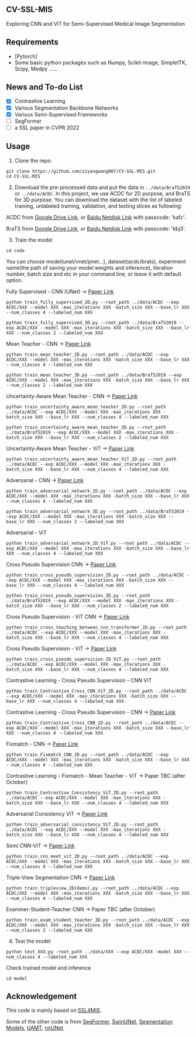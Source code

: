 ## CV-SSL-MIS
Exploring CNN and ViT for Semi-Supervised Medical Image Segmentation


## Requirements
* [Pytorch]
* Some basic python packages such as Numpy, Scikit-image, SimpleITK, Scipy, Medpy ......

## News and To-do List
- [x] Contrastive Learning
- [x] Various Segmentation Backbone Networks 
- [x] Various Semi-Supervised Frameworks 
- [ ] SegFormer
- [ ] a SSL paper in CVPR 2022

## Usage

1. Clone the repo:
```
git clone https://github.com/ziyangwang007/CV-SSL-MIS.git 
cd CV-SSL-MIS
```
2. Download the pre-processed data and put the data in `../data/BraTS2019` or `../data/ACDC`. In this project, we use ACDC for 2D purpose, and BraTS for 3D purpose. You can download the dataset with the list of labeled training, unlabeled training, validation, and testing slices as following:


ACDC from [Google Drive Link](https://drive.google.com/file/d/1F3JzBSIURtFJkfcExBcT6Hu7Ar5_f8uv/view?usp=sharing), or [Baidu Netdisk Link](https://pan.baidu.com/s/1LS6VHujD8kvuQikbydOibQ) with passcode: 'kafc'.

BraTS from [Google Drive Link](https://drive.google.com/file/d/1erKoNzknobgn7gZYEXylsJFYqq-gc6xQ/view?usp=share_link), or [Baidu Netdisk Link](https://pan.baidu.com/s/1Z1pSRIfx_41JG3o1KwS27A) with passcode: 'kbj3'.

3. Train the model

```
cd code
```

You can choose model(unet/vnet/pnet...), dataset(acdc/brats), experiment name(the path of saving your model weights and inference), iteration number, batch size and etc in your command line, or leave it with default option.


Fully Supervised - CNN (UNet) -> [Paper Link](https://arxiv.org/pdf/1505.04597.pdf)
```
python train_fully_supervised_2D.py --root_path ../data/ACDC --exp ACDC/XXX --model XXX -max_iterations XXX -batch_size XXX --base_lr XXX --num_classes 4 --labeled_num XXX

python train_fully_supervised_3D.py --root_path ../data/BraTS2019 --exp ACDC/XXX --model XXX -max_iterations XXX -batch_size XXX --base_lr XXX --num_classes 2 --labeled_num XXX
```


Mean Teacher - CNN -> [Paper Link](https://arxiv.org/pdf/1703.01780.pdf)
```
python train_mean_teacher_2D.py --root_path ../data/ACDC --exp ACDC/XXX --model XXX -max_iterations XXX -batch_size XXX --base_lr XXX --num_classes 4 --labeled_num XXX

python train_mean_teacher_3D.py --root_path ../data/BraTS2019 --exp ACDC/XXX --model XXX -max_iterations XXX -batch_size XXX --base_lr XXX --num_classes 2 --labeled_num XXX
```

Uncertainty-Aware Mean Teacher - CNN -> [Paper Link](https://arxiv.org/pdf/1907.07034.pdf)
```
python train_uncertainty_aware_mean_teacher_2D.py --root_path ../data/ACDC --exp ACDC/XXX --model XXX -max_iterations XXX -batch_size XXX --base_lr XXX --num_classes 4 --labeled_num XXX

python train_uncertainty_aware_mean_teacher_3D.py --root_path ../data/BraTS2019 --exp ACDC/XXX --model XXX -max_iterations XXX -batch_size XXX --base_lr XXX --num_classes 2 --labeled_num XXX
```

Uncertainty-Aware Mean Teacher - ViT  -> [Paper Link](https://link.springer.com/chapter/10.1007/978-3-031-12053-4_37)
```
python train_uncertainty_aware_mean_teacher_ViT_2D.py --root_path ../data/ACDC --exp ACDC/XXX --model XXX -max_iterations XXX -batch_size XXX --base_lr XXX --num_classes 4 --labeled_num XXX
```

Adversarial - CNN -> [Paper Link](https://arxiv.org/pdf/1802.07934.pdf)
```
python train_adversarial_network_2D.py --root_path ../data/ACDC --exp ACDC/XXX --model XXX -max_iterations XXX -batch_size XXX --base_lr XXX --num_classes 4 --labeled_num XXX

python train_adversarial_network_3D.py --root_path ../data/BraTS2019 --exp ACDC/XXX --model XXX -max_iterations XXX -batch_size XXX --base_lr XXX --num_classes 2 --labeled_num XXX
```

Adversarial - ViT 
```
python train_adversarial_network_2D_ViT.py --root_path ../data/ACDC --exp ACDC/XXX --model XXX -max_iterations XXX -batch_size XXX --base_lr XXX --num_classes 4 --labeled_num XXX
```

Cross Pseudo Supervision CNN -> [Paper Link](https://arxiv.org/pdf/2106.01226.pdf)
```
python train_cross_pseudo_supervision_2D.py --root_path ../data/ACDC --exp ACDC/XXX --model XXX -max_iterations XXX -batch_size XXX --base_lr XXX --num_classes 4 --labeled_num XXX

python train_cross_pseudo_supervision_3D.py --root_path ../data/BraTS2019 --exp ACDC/XXX --model XXX -max_iterations XXX -batch_size XXX --base_lr XXX --num_classes 2 --labeled_num XXX
```

Cross Pseudo Supervision - ViT CNN  -> [Paper Link](https://arxiv.org/pdf/2112.04894.pdf)
```
python train_cross_teaching_between_cnn_transformer_2D.py --root_path ../data/ACDC --exp ACDC/XXX --model XXX -max_iterations XXX -batch_size XXX --base_lr XXX --num_classes 4 --labeled_num XXX
```

Cross Pseudo Supervision - ViT  -> [Paper Link](https://ieeexplore.ieee.org/abstract/document/9897482/)
```
python train_cross_pseudo_supervision_2D_ViT.py --root_path ../data/ACDC --exp ACDC/XXX --model XXX -max_iterations XXX -batch_size XXX --base_lr XXX --num_classes 4 --labeled_num XXX
```

Contrastive Learning - Cross Pseudo Supervision - CNN ViT
```
python train_Contrastive_Cross_CNN_ViT_2D.py --root_path ../data/ACDC --exp ACDC/XXX --model XXX -max_iterations XXX -batch_size XXX --base_lr XXX --num_classes 4 --labeled_num XXX
```

Contrastive Learning - Cross Pseudo Supervision - CNN -> [Paper Link](https://ieeexplore.ieee.org/abstract/document/10098633/) 
```
python train_Contrastive_Cross_CNN_2D.py --root_path ../data/ACDC --exp ACDC/XXX --model XXX -max_iterations XXX -batch_size XXX --base_lr XXX --num_classes 4 --labeled_num XXX
```

Fixmatch - CNN -> [Paper Link](https://arxiv.org/pdf/2001.07685.pdf)
```
python train_Fixmatch_CNN_2D.py --root_path ../data/ACDC --exp ACDC/XXX --model XXX -max_iterations XXX -batch_size XXX --base_lr XXX --num_classes 4 --labeled_num XXX
```

Contrastive Learning - Fixmatch - Mean Teacher - ViT -> Paper TBC (after October)
```
python train_Contrastive_Consistency_ViT_2D.py --root_path ../data/ACDC --exp ACDC/XXX --model XXX -max_iterations XXX -batch_size XXX --base_lr XXX --num_classes 4 --labeled_num XXX
```

Adversarial Consistency ViT  -> [Paper Link](https://bmvc2022.mpi-inf.mpg.de/1002.pdf)
```
python train_adversarial_consistency_ViT_2D.py --root_path ../data/ACDC --exp ACDC/XXX --model XXX -max_iterations XXX -batch_size XXX --base_lr XXX --num_classes 4 --labeled_num XXX
```

Semi CNN-ViT  -> [Paper Link](https://arxiv.org/pdf/2208.06449.pdf)
```
python train_cnn_meet_vit_2D.py --root_path ../data/ACDC --exp ACDC/XXX --model XXX -max_iterations XXX -batch_size XXX --base_lr XXX --num_classes 4 --labeled_num XXX
```

Triple-View Segmentation CNN -> [Paper Link](https://arxiv.org/pdf/2208.06303.pdf)
```
python train_tripleview_2D(demo).py --root_path ../data/ACDC --exp ACDC/XXX --model XXX -max_iterations XXX -batch_size XXX --base_lr XXX --num_classes 4 --labeled_num XXX
```

Examiner-Student-Teacher CNN -> Paper TBC (after October)
```
python train_exam_student_teacher_3D.py --root_path ../data/ACDC --exp ACDC/XXX --model XXX -max_iterations XXX -batch_size XXX --base_lr XXX --num_classes 2 --labeled_num XXX
```

4. Test the model
```
python test_XXX.py -root_path ../data/XXX --exp ACDC/XXX -model XXX --num_classes 4 --labeled_num XXX
```
Check trained model and inference
```
cd model
```


## Acknowledgement

This code is mainly based on [SSL4MIS](https://github.com/HiLab-git/SSL4MIS).

Some of the other code is from [SegFormer](https://github.com/NVlabs/SegFormer), [SwinUNet](https://github.com/HuCaoFighting/Swin-Unet), [Segmentation Models](https://github.com/qubvel/segmentation_models.pytorch), [UAMT](https://github.com/yulequan/UA-MT), [nnUNet](https://github.com/MIC-DKFZ/nnUNet).
